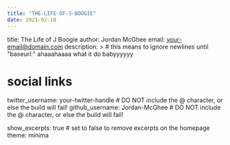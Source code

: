 ```yaml
---
title: "THE-LIFE-OF-J-BOOGIE"
date: 2021-02-18
---
```


title: The Life of J Boogie
author: Jordan McGhee
email: your-email@domain.com
description: > # this means to ignore newlines until "baseurl:"
  ahaaahaaaa what it do babyyyyyy

# social links
twitter_username: your-twitter-handle # DO NOT include the @ character, or else the build will fail!
github_username:  Jordan-McGhee # DO NOT include the @ character, or else the build will fail!

show_excerpts: true # set to false to remove excerpts on the homepage
theme: minima
